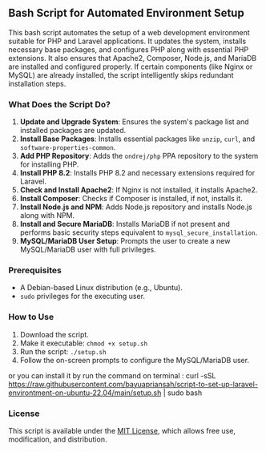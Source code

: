 ## Bash Script for Automated Environment Setup

This bash script automates the setup of a web development environment suitable for PHP and Laravel applications. It updates the system, installs necessary base packages, and configures PHP along with essential PHP extensions. It also ensures that Apache2, Composer, Node.js, and MariaDB are installed and configured properly. If certain components (like Nginx or MySQL) are already installed, the script intelligently skips redundant installation steps.

### What Does the Script Do?

1. **Update and Upgrade System**: Ensures the system's package list and installed packages are updated.
2. **Install Base Packages**: Installs essential packages like `unzip`, `curl`, and `software-properties-common`.
3. **Add PHP Repository**: Adds the `ondrej/php` PPA repository to the system for installing PHP.
4. **Install PHP 8.2**: Installs PHP 8.2 and necessary extensions required for Laravel.
5. **Check and Install Apache2**: If Nginx is not installed, it installs Apache2.
6. **Install Composer**: Checks if Composer is installed, if not, installs it.
7. **Install Node.js and NPM**: Adds Node.js repository and installs Node.js along with NPM.
8. **Install and Secure MariaDB**: Installs MariaDB if not present and performs basic security steps equivalent to `mysql_secure_installation`.
9. **MySQL/MariaDB User Setup**: Prompts the user to create a new MySQL/MariaDB user with full privileges.

### Prerequisites

- A Debian-based Linux distribution (e.g., Ubuntu).
- `sudo` privileges for the executing user.

### How to Use

1. Download the script.
2. Make it executable: `chmod +x setup.sh`
3. Run the script: `./setup.sh`
4. Follow the on-screen prompts to configure the MySQL/MariaDB user.

or you can install it by run the command on terminal :
curl -sSL https://raw.githubusercontent.com/bayuapriansah/script-to-set-up-laravel-environtment-on-ubuntu-22.04/main/setup.sh | sudo bash

### License

This script is available under the [MIT License](https://opensource.org/licenses/MIT), which allows free use, modification, and distribution.
